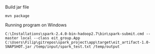 Build jar file

    mvn package

Running program on Windows

    C:\Installations\spark-2.4.0-bin-hadoop2.7\bin\spark-submit.cmd --master local --class eit_group.App C:\Users\Filip\gitrepos\spark_project\app\target\eit_artifact-1.0-SNAPSHOT.jar /temp/input/spark_test.txt /temp/output